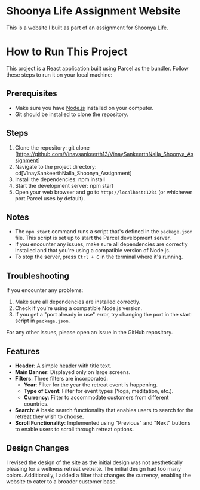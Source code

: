 # Shoonya Life Assignment Website

This is a website I built as part of an assignment for Shoonya Life.

# How to Run This Project

This project is a React application built using Parcel as the bundler. Follow these steps to run it on your local machine:

## Prerequisites

- Make sure you have [Node.js](https://nodejs.org/) installed on your computer.
- Git should be installed to clone the repository.

## Steps

1. Clone the repository: git clone [https://github.com/Vinaysankeerth13/VinaySankeerthNalla_Shoonya_Assignment]
2. Navigate to the project directory: cd[VinaySankeerthNalla_Shoonya_Assignment]
3. Install the dependencies: npm install
4. Start the development server: npm start
5. Open your web browser and go to `http://localhost:1234` (or whichever port Parcel uses by default).

## Notes

- The `npm start` command runs a script that's defined in the `package.json` file. This script is set up to start the Parcel development server.
- If you encounter any issues, make sure all dependencies are correctly installed and that you're using a compatible version of Node.js.
- To stop the server, press `Ctrl + C` in the terminal where it's running.

## Troubleshooting

If you encounter any problems:
1. Make sure all dependencies are installed correctly.
2. Check if you're using a compatible Node.js version.
3. If you get a "port already in use" error, try changing the port in the start script in `package.json`.

For any other issues, please open an issue in the GitHub repository.

## Features

- **Header**: A simple header with title text.
- **Main Banner**: Displayed only on large screens.
- **Filters**: Three filters are incorporated:
  - **Year**: Filter for the year the retreat event is happening.
  - **Type of Event**: Filter for event types (Yoga, meditation, etc.).
  - **Currency**: Filter to accommodate customers from different countries.
- **Search**: A basic search functionality that enables users to search for the retreat they wish to choose.
- **Scroll Functionality**: Implemented using "Previous" and "Next" buttons to enable users to scroll through retreat options.

## Design Changes

I revised the design of the site as the initial design was not aesthetically pleasing for a wellness retreat website. The initial design had too many colors. Additionally, I added a filter that changes the currency, enabling the website to cater to a broader customer base.